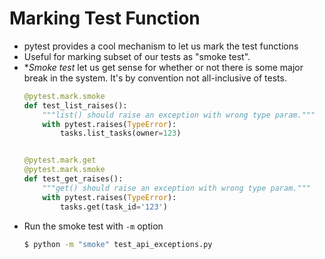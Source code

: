 # Marking Test Function
- pytest provides a cool mechanism to let us mark the test functions
- Useful for marking subset of our tests as "smoke test".
- **Smoke test* let us get sense for whether or not there is some major break in the system. It's by convention not all-inclusive of tests.
  ```python
  @pytest.mark.smoke
  def test_list_raises():
      """list() should raise an exception with wrong type param."""
      with pytest.raises(TypeError):
          tasks.list_tasks(owner=123)


  @pytest.mark.get
  @pytest.mark.smoke
  def test_get_raises():
      """get() should raise an exception with wrong type param."""
      with pytest.raises(TypeError):
          tasks.get(task_id='123')
  ```
- Run the smoke test with `-m` option
  ```bash
  $ python -m "smoke" test_api_exceptions.py
  ```
